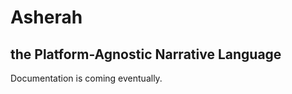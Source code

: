 Asherah
=======
the Platform-Agnostic Narrative Language
-------

Documentation is coming eventually.